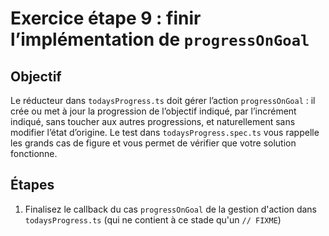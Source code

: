 # Exercice étape 9 : finir l’implémentation de `progressOnGoal`

## Objectif

Le réducteur dans `todaysProgress.ts` doit gérer l’action `progressOnGoal` : il crée ou met à jour la progression de l’objectif indiqué, par l’incrément indiqué, sans toucher aux autres progressions, et naturellement sans modifier l’état d’origine. Le test dans `todaysProgress.spec.ts` vous rappelle les grands cas de figure et vous permet de vérifier que votre solution fonctionne.

## Étapes

1. Finalisez le callback du cas `progressOnGoal` de la gestion d'action dans `todaysProgress.ts` (qui ne contient à ce stade qu'un `// FIXME`)

